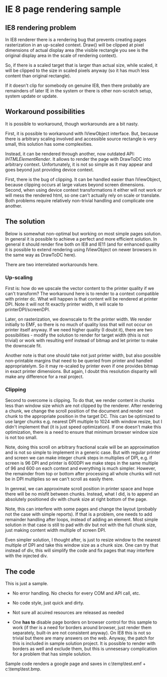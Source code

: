 # IE 8 page rendering sample

## IE8 rendering problem

In IE8 renderer there is a rendering bug that prevents creating pages rasterization in an up-scaled context. Draw() will be clipped at pixel dimensions of actual display area (the visible rectangle you see is the original display area in the scale of rendering context). 

So, if there is a scaled target that is larger than actual size, while scaled, it will be clipped to the size in scaled pixels anyway (so it has much less content than original rectangle). 

If it doesn't clip for somebody on genuine IE8, then there probably are remainders of later IE in the system or there is other non-scratch setup, system update or update. 

## Workaround possibilities

It is possible to workaround, though workarounds are a bit nasty. 

First, it is possible to workaround with IViewObject interface. But, because there is arbitrary scaling involved and accessible source rectangle is very small, this solution has some complexities. 

Instead, it can be rendered through another, now outdated API: *IHTMLElementRender*. It allows to render the page with DrawToDC into arbitrary context. Unfortunately, it is not so simple as it may appear and goes beyond just providing device context. 

First, there is the bug of clipping. It can be handled easier than IViewObject, because clipping occurs at large values beyond screen dimensions.  Second, when using device context transformations it either will not work or will mess the rendered html, so one   can't actually rely on scale or translate. Both problems require relatively non-trivial handling and complicate one another.

## The solution 

Below is somewhat non-optimal but working on most simple pages solution. In general it is possible to achieve a perfect and more efficient solution. In general it should render fine both on IE8 and IE11 (and for enhanced quality it is possible to extend rendering using IViewObject on newer browsers in the same way as DrawToDC here).

There are two interrelated workarounds here. 

### Up-scaling 

First is: how do we upscale the vector content to the printer quality if we can't transform? The workaround here is to render to a context compatible with printer dc. What will happen is that content will be rendered at printer DPI. Note it will not fit exactly printer width, it will scale to printerDPI/screenDPI. 

Later, on rasterization, we downscale to fit the printer width. We render initially to EMF, so there is no much of quality loss that will not occur on printer itself anyway. If we need higher quality (I doubt it), there are two possibilities - modify the solution to render for target width (this is not trivial) or work with resulting emf instead of bitmap and let printer to make the downscale fit. 

Another note is that one should take not just printer width, but also possible non-printable margins that need to be queried from printer and handled appropriatelym. So it may re-scaled by printer even if one provides bitmap in exact printer dimensions. But again, I doubt this resolution disparity will make any difference for a real project. 

### Clipping

Second to overcome is clipping. To do that, we render content in chunks less than window size which are not clipped by the renderer. After rendering a chunk, we change the scroll position of the document and render next chunk to the appropriate position in the target DC. This can be optimized to use larger chunks e.g. nearest DPI multiple to 1024 with window resize, but I didn't implement that (it is just speed optimization). If one doesn't make this optimization, there is a need to ensure that minimum browser window size is not too small.

Note, doing this scroll on arbitrary fractional scale will be an approximation and is not so simple to implement in a generic case. But with regular printer and screen we can make integer chunk steps in multiplies of DPI, e.g. if screen is 96 DPI and printer is 600DPI we make steps in the same multiple of 96 and 600 on each context and everything is much simpler. However, the remainder from top or bottom after processing all whole chunks will not be in DPI multiplies so we can't scroll as easily there. 

In genreal, we can approximate scroll position in printer space and hope there will be no misfit between chunks. Instead, what I did, is to append an absolutely positioned div with chunk size at right bottom of the page. 

Note, this can interfere with some pages and change the layout (probably not the case with simple reports). If that is a problem, one needs to add remainder handling after loops, instead of adding an element. Most simple solution in that case is still to pad with div but not with the full chunk size, just making content width multiple of screen DPI. 

Even simpler solution, I thought after, is just to resize window to the nearest multiple of DPI and take this window size as a chunk size. One can try that instead of div, this will simplify the code and fix pages that may interfere with the injected div.

## The code

This is just a sample. 

- No error handling. No checks for every COM and API call, etc.

- No code style, just quick and dirty.

- Not sure all acuired resources are released as needed

- One **has to** disable page borders on browser control for this sample to work (if ther is a need for borders around browser, just render them separately, built-in are not consistent anyway). On IE8 this is not so trivial but there are many answers on the web. Anyway, the patch for this is included in sample solution project. It is possible to  render with borders as well and exclude them, but this is unnesesary complication for a problem that has simple solution.

Sample code renders a google page and saves in c:\temp\test.emf + c:\temp\test.bmp.
